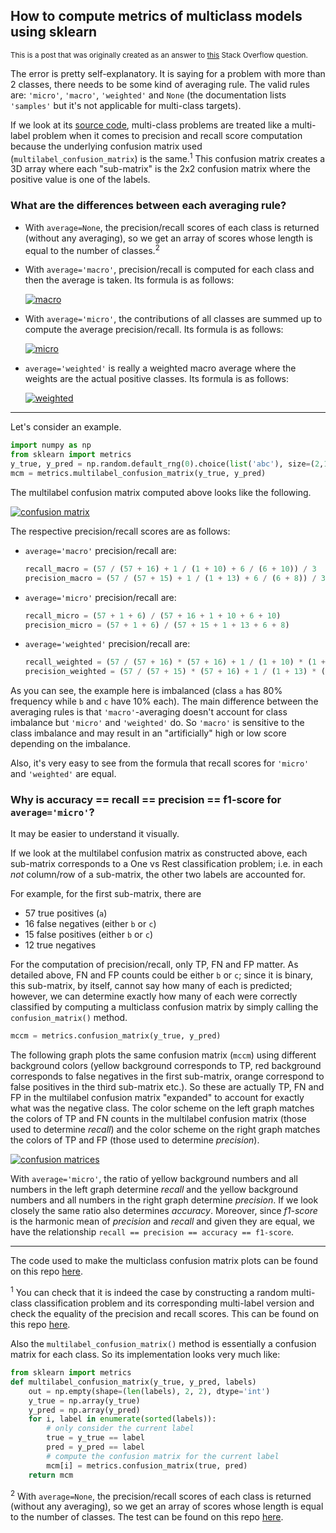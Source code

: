 ## How to compute metrics of multiclass models using sklearn

<sup>This is a post that was originally created as an answer to [this](https://stackoverflow.com/q/52269187/19123103) Stack Overflow question.</sup>


The error is pretty self-explanatory. It is saying for a problem with more than 2 classes, there needs to be some kind of averaging rule. The valid rules are: `'micro'`, `'macro'`, `'weighted'` and `None` (the documentation lists `'samples'` but it's not applicable for multi-class targets). 

If we look at its [source code][1], multi-class problems are treated like a multi-label problem when it comes to precision and recall score computation because the underlying confusion matrix used (`multilabel_confusion_matrix`) is the same.<sup>1</sup> This confusion matrix creates a 3D array where each "sub-matrix" is the 2x2 confusion matrix where the positive value is one of the labels.

### What are the differences between each averaging rule?

- With `average=None`, the precision/recall scores of each class is returned (without any averaging), so we get an array of scores whose length is equal to the number of classes.<sup>2</sup>

- With `average='macro'`, precision/recall is computed for each class and then the average is taken. Its formula is as follows:

  [![macro][2]][2]

- With `average='micro'`, the contributions of all classes are summed up to compute the average precision/recall. Its formula is as follows:

  [![micro][3]][3]

- `average='weighted'` is really a weighted macro average where the weights are the actual positive classes. Its formula is as follows:

  [![weighted][4]][4]

---

Let's consider an example.
```python
import numpy as np
from sklearn import metrics
y_true, y_pred = np.random.default_rng(0).choice(list('abc'), size=(2,100), p=[.8,.1,.1])
mcm = metrics.multilabel_confusion_matrix(y_true, y_pred)
```
The multilabel confusion matrix computed above looks like the following.

[![confusion matrix][5]][5]


The respective precision/recall scores are as follows:

- `average='macro'` precision/recall are:
  ```python
  recall_macro = (57 / (57 + 16) + 1 / (1 + 10) + 6 / (6 + 10)) / 3
  precision_macro = (57 / (57 + 15) + 1 / (1 + 13) + 6 / (6 + 8)) / 3
  ```

- `average='micro'` precision/recall are:
  ```python
  recall_micro = (57 + 1 + 6) / (57 + 16 + 1 + 10 + 6 + 10)
  precision_micro = (57 + 1 + 6) / (57 + 15 + 1 + 13 + 6 + 8)
  ```

- `average='weighted'` precision/recall are:
  ```python
  recall_weighted = (57 / (57 + 16) * (57 + 16) + 1 / (1 + 10) * (1 + 10) + 6 / (6 + 10) * (6 + 10)) / (57 + 16 + 1 + 10 + 6 + 10)
  precision_weighted = (57 / (57 + 15) * (57 + 16) + 1 / (1 + 13) * (1 + 10) + 6 / (6 + 8) * (6 + 10)) / (57 + 16 + 1 + 10 + 6 + 10)
  ```

As you can see, the example here is imbalanced (class `a` has 80% frequency while `b` and `c` have 10% each). The main difference between the averaging rules is that `'macro'`-averaging doesn't account for class imbalance but `'micro'` and `'weighted'` do. So `'macro'` is sensitive to the class imbalance and may result in an "artificially" high or low score depending on the imbalance.

Also, it's very easy to see from the formula that recall scores for `'micro'` and `'weighted'` are equal.


### Why is accuracy == recall == precision == f1-score for `average='micro'`?

It may be easier to understand it visually.

If we look at the multilabel confusion matrix as constructed above, each sub-matrix corresponds to a One vs Rest classification problem; i.e. in each _not_ column/row of a sub-matrix, the other two labels are accounted for. 

For example, for the first sub-matrix, there are

- 57 true positives (`a`)
- 16 false negatives (either `b` or `c`)
- 15 false positives (either `b` or `c`)
- 12 true negatives

For the computation of precision/recall, only TP, FN and FP matter. As detailed above, FN and FP counts could be either `b` or `c`; since it is binary, this sub-matrix, by itself, cannot say how many of each is predicted; however, we can determine exactly how many of each were correctly classified by computing a multiclass confusion matrix by simply calling the `confusion_matrix()` method.
```python
mccm = metrics.confusion_matrix(y_true, y_pred)
```

The following graph plots the same confusion matrix (`mccm`) using different background colors (yellow background corresponds to TP, red background corresponds to false negatives in the first sub-matrix, orange correspond to false positives in the third sub-matrix etc.). So these are actually TP, FN and FP in the multilabel confusion matrix "expanded" to account for exactly what was the negative class. The color scheme on the left graph matches the colors of TP and FN counts in the multilabel confusion matrix (those used to determine _recall_) and the color scheme on the right graph matches the colors of TP and FP (those used to determine _precision_).

[![confusion matrices][6]][6]


With `average='micro'`, the ratio of yellow background numbers and all numbers in the left graph determine _recall_ and the yellow background numbers and all numbers in the right graph determine _precision_. If we look closely the same ratio also determines _accuracy_. Moreover, since _f1-score_ is the harmonic mean of _precision_ and _recall_ and given they are equal, we have the relationship `recall == precision == accuracy == f1-score`.





---


The code used to make the multiclass confusion matrix plots can be found on this repo [here](./make_plots.py).


<sup>1</sup> You can check that it is indeed the case by constructing a random multi-class classification problem and its corresponding multi-label version and check the equality of the precision and recall scores. This can be found on this repo [here](./demo.py).

Also the `multilabel_confusion_matrix()` method is essentially a confusion matrix for each class. So its implementation looks very much like:
```python
from sklearn import metrics
def multilabel_confusion_matrix(y_true, y_pred, labels)
    out = np.empty(shape=(len(labels), 2, 2), dtype='int')
    y_true = np.array(y_true)
    y_pred = np.array(y_pred)
    for i, label in enumerate(sorted(labels)):
        # only consider the current label
        true = y_true == label
        pred = y_pred == label
        # compute the confusion matrix for the current label
        mcm[i] = metrics.confusion_matrix(true, pred)
    return mcm
```

<sup>2</sup> With `average=None`, the precision/recall scores of each class is returned (without any averaging), so we get an array of scores whose length is equal to the number of classes. The test can be found on this repo [here](./demo.py).



  [1]: https://github.com/scikit-learn/scikit-learn/blob/main/sklearn/metrics/_classification.py#L1714-L1740
  [2]: https://i.stack.imgur.com/e01xN.png
  [3]: https://i.stack.imgur.com/fp4td.png
  [4]: https://i.stack.imgur.com/JMDrn.png
<!---  [5]: https://i.stack.imgur.com/Iuf1G.png --->
  [5]: https://i.stack.imgur.com/JsedR.png
  [6]: https://i.stack.imgur.com/tqLzR.png